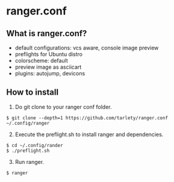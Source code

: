 ranger.conf
===

## What is ranger.conf?

- default configurations: vcs aware, console image preview
- preflights for Ubuntu distro
- colorscheme: default
- preview image as asciicart
- plugins: autojump, devicons

## How to install

1. Do git clone to your ranger conf folder.

```
$ git clone --depth=1 https://github.com/tarlety/ranger.conf ~/.config/ranger
```

2. Execute the preflight.sh to install ranger and dependencies.

```
$ cd ~/.config/rander
$ ./preflight.sh
```

3. Run ranger.

```
$ ranger
```
